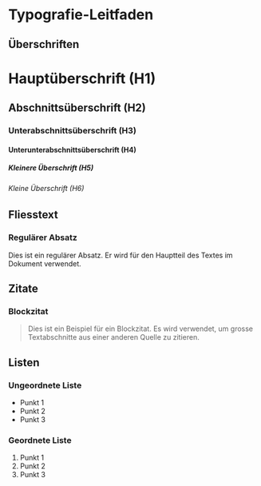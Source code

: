 # Typografie-Leitfaden

## Überschriften

# Hauptüberschrift (H1)

## Abschnittsüberschrift (H2)

### Unterabschnittsüberschrift (H3)

#### Unterunterabschnittsüberschrift (H4)

##### Kleinere Überschrift (H5)

###### Kleine Überschrift (H6)

## Fliesstext

### Regulärer Absatz
Dies ist ein regulärer Absatz. Er wird für den Hauptteil des Textes im Dokument verwendet.


## Zitate

### Blockzitat
> Dies ist ein Beispiel für ein Blockzitat. Es wird verwendet, um grosse Textabschnitte aus einer anderen Quelle zu zitieren.


## Listen

### Ungeordnete Liste
- Punkt 1
- Punkt 2
- Punkt 3

### Geordnete Liste
1. Punkt 1
2. Punkt 2
3. Punkt 3
